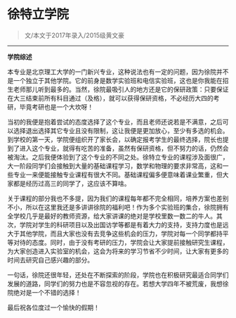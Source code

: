 
# 徐特立学院  

> 文/本文于2017年录入/2015级黄文豪  

****

**学院综述**

本专业是北京理工大学的一门新兴专业，这种说法也有一定的问题，因为徐院并不是一个独立于其他学院。它的前身是数学实验班和电信实验班，这也是你我能在招生老师那儿听到最多的。当然，徐院最吸引人的地方还是它的保研政策：只要保证在大三结束前所有科目通过（及格），就可以获得保研资格，不必经历大四的考研，毕竟考研也是一个大坎呀！

当初的我便是抱着尝试的态度选择了这个专业，而且老师还说若是不满意，之后可以选择退出选择其它专业且没有限制，这让我便是更加放心，至少有多选的机会。到学校的第一天，学院便组织开了家长会，以确定报考学生的最终选择，院长也提到了进入这个专业，就得有吃苦的准备，虽然有保研资格，但不努力的话，仍然会被淘汰。之后我便体验到了这个专业的不同之处。徐特立专业的课程涉及面很广，大一阶段同学们会接触到大量的基础课程学习，数学和物理的要求非常高，这和一些专业一来便能接触专业课程有很大不同。基础课程偏多便意味着课业繁重，但大家都是经历过高三的同学了，这应该不算啥。

关于课程的部分我也不多提，因为我们的课程每年都不完全相同，培养方案也差别不小，所以在这里我还是多讲讲徐院的福利吧！作为多个实验班的集合，徐院拥有全学校几乎是最好的教师资源，给大家讲课的绝对是学校里数一数二的牛人。其次，学院对学生的科研项目以及出国访学等都是有着大力的支持，支持力度也是远大于其他学院，而且大家也没有去竞争这些机会的压力，学院对每一个同学都持平等对待的态度。同时，由于没有考研的压力，学院会让大家提前接触研究生课程，为大家创造进入实验室的机会，这会为将来的学习节省不少时间，让大家有更多的时间去研究自己感兴趣的部分。

一句话，徐院还很年轻，还处在不断探索的阶段，学院也在积极研究最适合同学们发展的道路，同学们的努力也是不容忽视的存在。若想大学四年不被荒废，我想徐院绝对是一个不错的选择！

最后祝各位度过一个愉快的假期！




